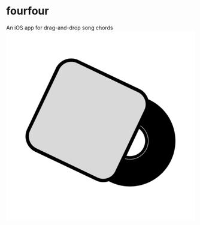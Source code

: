 # fourfour
An iOS app for drag-and-drop song chords
<img src="fourfour/assets.xcassets/Logo.imageset/fourfour.io.svg">
